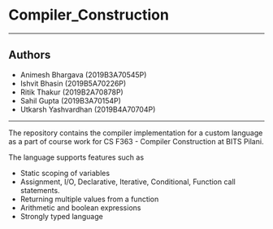# Compiler_Construction

---
## Authors
- Animesh Bhargava (2019B3A70545P)
- Ishvit Bhasin (2019B5A70226P)
- Ritik Thakur (2019B2A70878P)
- Sahil Gupta (2019B3A70154P)
- Utkarsh Yashvardhan (2019B4A70704P)
---

The repository contains the compiler implementation for a custom language as a part of course work for CS F363 - Compiler Construction at BITS Pilani.

The language supports features such as

- Static scoping of variables
- Assignment, I/O, Declarative, Iterative, Conditional, Function call statements.
- Returning multiple values from a function
- Arithmetic and boolean expressions
- Strongly typed language
